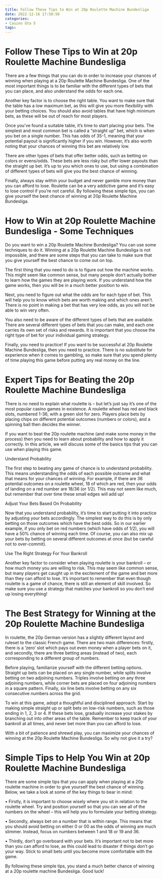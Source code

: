 ```yaml
---
title: Follow These Tips to Win at 20p Roulette Machine Bundesliga
date: 2022-12-16 17:58:50
categories:
- Casino Gta 5
tags:
---
```



#  Follow These Tips to Win at 20p Roulette Machine Bundesliga

There are a few things that you can do in order to increase your chances of winning when playing at a 20p Roulette Machine Bundesliga. One of the most important things is to be familiar with the different types of bets that you can place, and also understand the odds for each one.

Another key factor is to choose the right table. You want to make sure that the table has a low maximum bet, as this will give you more flexibility with your betting choices. You should also avoid tables that have high minimum bets, as these will be out of reach for most players.

Once you’ve found a suitable table, it’s time to start placing your bets. The simplest and most common bet is called a “straight up” bet, which is when you bet on a single number. This has odds of 35-1, meaning that your potential payout is significantly higher if you win. However, it’s also worth noting that your chances of winning this bet are relatively low.

There are other types of bets that offer better odds, such as betting on colors or evens/odds. These bets are less risky but offer lower payouts than the straight up bet. It’s up to you which ones to use, but using a combination of different types of bets will give you the best chance of winning.

Finally, always stay within your budget and never gamble more money than you can afford to lose. Roulette can be a very addictive game and it’s easy to lose control if you’re not careful. By following these simple tips, you can give yourself the best chance of winning at 20p Roulette Machine Bundesliga.

#  How to Win at 20p Roulette Machine Bundesliga - Some Techniques

Do you want to win a 20p Roulette Machine Bundesliga? You can use some techniques to do it. Winning at a 20p Roulette Machine Bundesliga is not impossible, and there are some steps that you can take to make sure that you give yourself the best chance to come out on top.

The first thing that you need to do is to figure out how the machine works. This might seem like common sense, but many people don’t actually bother to learn how the games they are playing work. If you understand how the game works, then you will be in a much better position to win.

Next, you need to figure out what the odds are for each type of bet. This will help you to know which bets are worth making and which ones aren’t. There is no point in making a bet that has very low odds, as you will not be able to win very often.

You also need to be aware of the different types of bets that are available. There are several different types of bets that you can make, and each one carries its own set of risks and rewards. It is important that you choose the right type of bet for your individual gaming strategy.

Finally, you need to practice! If you want to be successful at 20p Roulette Machine Bundesliga, then you need to practice. There is no substitute for experience when it comes to gambling, so make sure that you spend plenty of time playing this game before putting any real money on the line.

#  Expert Tips for Beating the 20p Roulette Machine Bundesliga

There is no need to explain what roulette is – but let’s just say it’s one of the most popular casino games in existence. A roulette wheel has red and black slots, numbered 1-36, with a green slot for zero. Players place bets by placing chips on different potential outcomes (numbers or colors), and a spinning ball then decides the winner.

If you want to beat the 20p roulette machine (and make some money in the process) then you need to learn about probability and how to apply it correctly. In this article, we will discuss some of the basics tips that you can use when playing this game.

Understand Probability

The first step to beating any game of chance is to understand probability. This means understanding the odds of each possible outcome and what that means for your chances of winning. For example, if there are 36 potential outcomes on a roulette wheel, 18 of which are red, then your odds of landing on a red number are 18/36 (or 1/2). This may not seem like much, but remember that over time these small edges will add up!

Adjust Your Bets Based On Probability

Now that you understand probability, it’s time to start putting it into practice by adjusting your bets accordingly. The simplest way to do this is by only betting on those outcomes which have the best odds. So in our earlier example, if you only bet on red numbers (which have odds of 1/2), you will have a 50% chance of winning each time. Of course, you can also mix up your bets by betting on several different outcomes at once (but be careful not to over-commit).

Use The Right Strategy For Your Bankroll

Another key factor to consider when playing roulette is your bankroll – or how much money you are willing to risk. This may seem like common sense, but many players get caught up in the excitement of the game and bet more than they can afford to lose. It’s important to remember that even though roulette is a game of chance, there is still an element of skill involved. So make sure you use a strategy that matches your bankroll so you don’t end up losing everything!

#  The Best Strategy for Winning at the 20p Roulette Machine Bundesliga

In roulette, the 20p German version has a slightly different layout and ruleset to the classic French game. There are two main differences: firstly, there is a ‘zero’ slot which pays out even money when a player bets on it, and secondly, there are three betting areas (instead of two), each corresponding to a different group of numbers.

Before playing, familiarize yourself with the different betting options. Straight up bets can be placed on any single number, while splits involve betting on two adjoining numbers. Triples involve betting on any three adjoining numbers, while corner bets are placed on four adjoining numbers in a square pattern. Finally, six line bets involve betting on any six consecutive numbers across the grid.

To win at this game, adopt a thoughtful and disciplined approach. Start by making simple straight up or split bets on low-risk numbers, such as those ending in 1, 2, 3 or 4. If these bets lose, gradually increase your stakes by branching out into other areas of the table. Remember to keep track of your bankroll at all times, and never bet more than you can afford to lose.

With a bit of patience and shrewd play, you can maximize your chances of winning at the 20p Roulette Machine Bundesliga. So why not give it a try?

#  Simple Tips to Help You Win at 20p Roulette Machine Bundesliga

There are some simple tips that you can apply when playing at a 20p roulette machine in order to give yourself the best chance of winning. Below, we take a look at some of the key things to bear in mind:

• Firstly, it is important to choose wisely where you sit in relation to the roulette wheel. Try and position yourself so that you can see all of the numbers on the wheel – this will help you to formulate your betting strategy.

• Secondly, always bet on a number that is within range. This means that you should avoid betting on either 0 or 00 as the odds of winning are much slimmer. Instead, focus on numbers between 1 and 18 or 19 and 36.

• Thirdly, don’t go overboard with your bets. It’s important not to bet more than you can afford to lose, as this could lead to disaster if things don’t go your way. Stick to small bets until you become more comfortable with the game.

 By following these simple tips, you stand a much better chance of winning at a 20p roulette machine Bundesliga. Good luck!